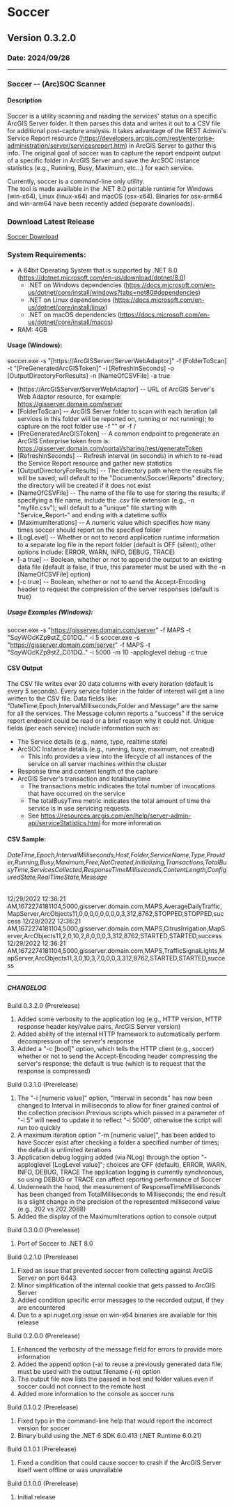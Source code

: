 # Soccer
## Version 0.3.2.0
### Date: 2024/09/26

-------------------------------

### Soccer -- (Arc)SOC Scanner

#### Description 
Soccer is a utility scanning and reading the services' status on a specific ArcGIS Server folder. It then parses this data and writes it out to a CSV file for additional post-capture analysis. It takes advantage of the REST Admin's Service Report resource (https://developers.arcgis.com/rest/enterprise-administration/server/servicesreport.htm) in ArcGIS Server to gather this info. The original goal of soccer was to capture the report endpoint output of a specific folder in ArcGIS Server and save the ArcSOC instance statistics (e.g., Running, Busy, Maximum, etc...) for each service.
    
Currently, soccer is a command-line only utility.    
The tool is made available in the .NET 8.0 portable runtime for Windows (win-x64), Linux (linux-x64) and macOS (osx-x64).
Binaries for osx-arm64 and win-arm64 have been recently added (separate downloads).
    
### Download Latest Release
[Soccer Download](https://github.com/AaronPLopez/Soccer/raw/main/binaries/v0.3.2.0/soccer_v0.3.2.0.zip)

### System Requirements:
 - A 64bit Operating System that is supported by .NET 8.0 (https://dotnet.microsoft.com/en-us/download/dotnet/8.0)
	- .NET on Windows dependencies (https://docs.microsoft.com/en-us/dotnet/core/install/windows?tabs=net80#dependencies)
	- .NET on Linux dependencies (https://docs.microsoft.com/en-us/dotnet/core/install/linux)
	- .NET on macOS dependencies (https://docs.microsoft.com/en-us/dotnet/core/install/macos)
 - RAM: 4GB
    


#### Usage (Windows):
soccer.exe -s "[https://ArcGISServer/ServerWebAdaptor]" -f [FolderToScan] -t "[PreGeneratedArcGISToken]" -i [RefreshInSeconds] -o [OutputDirectoryForResults] -n [NameOfCSVFile] -a true
 - [https://ArcGISServer/ServerWebAdaptor] -- URL of ArcGIS Server's Web Adaptor resource, for example: https://gisserver.domain.com/server
 - [FolderToScan] -- ArcGIS Server folder to scan with each iteration (all services in this folder will be reported on, running or not running); to capture on the root folder use -f "" or -f /
 - [PreGeneratedArcGISToken] -- A common endpoint to pregenerate an ArcGIS Enterprise token from is: https://gisserver.domain.com/portal/sharing/rest/generateToken
 - [RefreshInSeconds] -- Refresh interval (in seconds) in which to re-read the Service Report resource and gather new statistics
 - [OutputDirectoryForResults] -- The directory path where the results file will be saved; will default to the "Documents\Soccer\Reports" directory; the directory will be created if it does not exist
 - [NameOfCSVFile] -- The name of the file to use for storing the results; if specifying a file name, include the .csv file extension (e.g., -n "myfile.csv"); will default to a "unique" file starting with "Service_Report-" and ending with a datetime suffix
 - [MaximumIterations] -- A numeric value which specifies how many times soccer should report on the specified folder
 - [LogLevel] -- Whether or not to record application runtime information to a separate log file in the report folder (default is OFF (silent); other options include: ERROR, WARN, INFO, DEBUG, TRACE)
 - [-a true] -- Boolean, whether or not to append the output to an existing data file (default is false, if true, this parameter must be used with the -n [NameOfCSVFile] option)
 - [-c true] -- Boolean, whether or not to send the Accept-Encoding header to request the compression of the server responses (default is true)

##### Usage Examples (Windows):
soccer.exe -s "https://gisserver.domain.com/server" -f MAPS -t "SqyWOcKZp9stZ_C01DQ.." -i 5
soccer.exe -s "https://gisserver.domain.com/server" -f MAPS -t "SqyWOcKZp9stZ_C01DQ.." -i 5000 -m 10 -apploglevel debug -c true



#### CSV Output
The CSV file writes over 20 data columns with every iteration (default is every 5 seconds). Every service folder in the folder of interest will get a line written to the CSV file. 
Data fields like: "DateTime,Epoch,IntervalMilliseconds,Folder and Message" are the same for all the services. The Message column reports a "success" if the service report endpoint could 
be read or a brief reason why it could not.
Unique fields (per each service) include information such as:
 - The Service details (e.g., name, type, realtime state)        
 - ArcSOC Instance details (e.g., running, busy, maximum, not created)
	- This info provides a view into the lifecycle of all instances of the service on all server machines within the cluster
 - Response time and content length of the capture
 - ArcGIS Server's transaction and totalbusytime 
	- The transactions metric indicates the total number of invocations that have occurred on the service
	- The totalBusyTime metric indicates the total amount of time the service is in use servicing requests.
	- See https://resources.arcgis.com/en/help/server-admin-api/serviceStatistics.html for more information

#### CSV Sample:
###### DateTime,Epoch,IntervalMilliseconds,Host,Folder,ServiceName,Type,Provider,Running,Busy,Maximum,Free,NotCreated,Initializing,Transactions,TotalBusyTime,ServicesCollected,ResponseTimeMilliseconds,ContentLength,ConfiguredState,RealTimeState,Message
12/29/2022 12:36:21 AM,1672274181104,5000,gisserver.domain.com,MAPS,AverageDailyTraffic,MapServer,ArcObjects11,0,0,0,0,0,0,0,0,3,312,8762,STOPPED,STOPPED,success
12/29/2022 12:36:21 AM,1672274181104,5000,gisserver.domain.com,MAPS,CitrusIrrigation,MapServer,ArcObjects11,2,0,10,2,8,0,0,0,3,312,8762,STARTED,STARTED,success
12/29/2022 12:36:21 AM,1672274181104,5000,gisserver.domain.com,MAPS,TrafficSignalLights,MapServer,ArcObjects11,3,0,10,3,7,0,0,0,3,312,8762,STARTED,STARTED,success



-------------------------------

##### CHANGELOG

Build 0.3.2.0 (Prerelease)
1. Added some verbosity to the application log (e.g., HTTP version, HTTP response header key/value pairs, ArcGIS Server version)
2. Added ability of the internal HTTP framework to automatically perform decompression of the server's response
3. Added a "-c [bool]" option, which tells the HTTP client (e.g., soccer) whether or not to send the Accept-Encoding header compressing the server's response; the default is true (which is to request that the response is compressed)
   
Build 0.3.1.0 (Prerelease)
1. The "-i [numeric value]" option, "Interval in seconds" has now been changed to Interval in milliseconds to allow for finer grained control of the collection precision
   Previous scripts which passed in a parameter of "-i 5" will need to update it to reflect "-i 5000", otherwise the script will run too quickly
2. A maximum iteration option "-m [numeric value]", has been added to have Soccer exist after checking a folder a specified number of times; the default is unlimited iterations
3. Application debug logging added (via NLog) through the option "-apploglevel [LogLevel value]"; choices are OFF (default), ERROR, WARN, INFO, DEBUG, TRACE
   The application logging is currently synchronous, so using DEBUG or TRACE can affect reporting performance of Soccer
4. Underneath the hood, the measurement of ResponseTimeMilliseconds has been changed from TotalMilliseconds to Milliseconds; the end result is a slight change in the precision of the represented millisecond value (e.g., 202 vs 202.2088)
5. Added the display of the MaximumIterations option to console output
   
Build 0.3.0.0 (Prerelease)
1. Port of Soccer to .NET 8.0

Build 0.2.1.0 (Prerelease)
1. Fixed an issue that prevented soccer from collecting against ArcGIS Server on port 6443
2. Minor simplification of the internal cookie that gets passed to ArcGIS Server
3. Added condition specific error messages to the recorded output, if they are encountered
4. Due to a api.nuget.org issue on win-x64 binaries are available for this release

Build 0.2.0.0 (Prerelease)
1. Enhanced the verbosity of the message field for errors to provide more information
2. Added the append option (-a) to reuse a previously generated data file; must be used with the output filename (-n) option
3. The output file now lists the passed in host and folder values even if soccer could not connect to the remote host
4. Added more information to the console as soccer runs
  
Build 0.1.0.2 (Prerelease)
1. Fixed typo in the command-line help that would report the incorrect version for soccer
2. Binary build using the .NET 6 SDK 6.0.413 (.NET Runtime 6.0.21)

Build 0.1.0.1 (Prerelease)
1. Fixed a condition that could cause soccer to crash if the ArcGIS Server itself went offline or was unavailable

Build 0.1.0.0 (Prerelease)
1. Initial release
